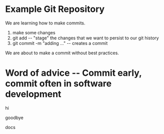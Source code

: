 # Example Git Repository

We are learning how to make commits.

1. make some changes
2. git add -- "stage" the changes that we want to persist to our git history
3. git commit -m "adding ..." -- creates a commit

We are about to make a commit without best practices.

# Word of advice -- Commit early, commit often in software development

hi

goodbye

docs